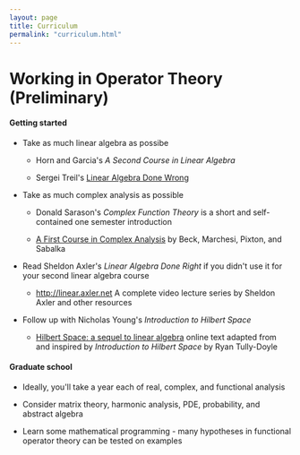 ```yaml
---
layout: page
title: Curriculum
permalink: "curriculum.html"
---
```


# Working in Operator Theory (Preliminary)

#### Getting started

- Take as much linear algebra as possibe

	- Horn and Garcia's _A Second Course in Linear Algebra_

	- Sergei Treil's [Linear Algebra Done Wrong][2] 

- Take as much complex analysis as possible

	- Donald Sarason's _Complex Function Theory_ is a short and self-contained one semester introduction

	- [A First Course in Complex Analysis][3] by Beck, Marchesi, Pixton, and Sabalka

- Read Sheldon Axler's _Linear Algebra Done Right_ if you didn't use it for your second linear algebra course

	- <http://linear.axler.net> A complete video lecture series by Sheldon Axler and other resources

- Follow up with Nicholas Young's _Introduction to Hilbert Space_

	- [Hilbert Space: a sequel to linear algebra][1] online text adapted from and inspired by _Introduction to Hilbert Space_ by Ryan Tully-Doyle

#### Graduate school

- Ideally, you'll take a year each of real, complex, and functional analysis
 
- Consider matrix theory, harmonic analysis, PDE, probability, and abstract algebra

- Learn some mathematical programming - many hypotheses in functional operator theory can be tested on examples

[1]:<http://rtullydo.github.io//hilbert/hilbert.html>
[2]:<https://www.math.brown.edu/~treil/papers/LADW/LADW.html>
[3]:<http://math.sfsu.edu/beck/complex.html>

